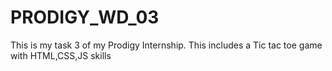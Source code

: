 # PRODIGY_WD_03

This is my task 3 of my Prodigy Internship. This includes a Tic tac toe game with HTML,CSS,JS skills
